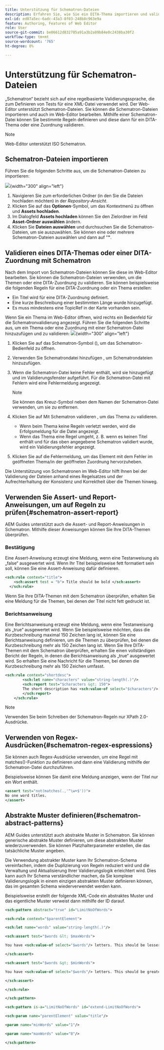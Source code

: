 ```yaml
---
title: Unterstützung für Schematron-Dateien
description: Erfahren Sie, wie Sie ein DITA-Thema importieren und validieren, mithilfe von Assert-Berichtsanweisungen nach Regeln suchen, Regex-Ausdrücke verwenden und abstrakte Muster in Schematron-Dateien von AEM Guides definieren.
exl-id: ed07a5ec-6adc-43a3-8f03-248b8c963e9a
feature: Authoring, Features of Web Editor
role: User
source-git-commit: be06612d832785a91a3b2a89b84e0c2438ba30f2
workflow-type: tm+mt
source-wordcount: '765'
ht-degree: 0%

---
```


# Unterstützung für Schematron-Dateien

„Schematron“ bezieht sich auf eine regelbasierte Validierungssprache, die zum Definieren von Tests für eine XML-Datei verwendet wird. Der Web-Editor unterstützt Schematron-Dateien. Sie können die Schematron-Dateien importieren und auch im Web-Editor bearbeiten. Mithilfe einer Schematron-Datei können Sie bestimmte Regeln definieren und diese dann für ein DITA-Thema oder eine Zuordnung validieren.

>[!NOTE]
>
> Web-Editor unterstützt ISO Schematron.


## Schematron-Dateien importieren

Führen Sie die folgenden Schritte aus, um die Schematron-Dateien zu importieren:

![](images/scematron-panel-add.png){width="300" align="left"}

1. Navigieren Sie zum erforderlichen Ordner (in den Sie die Dateien hochladen möchten) in der *Repository-Ansicht*.
1. Klicken Sie auf das **Optionen**-Symbol, um das Kontextmenü zu öffnen und **Assets hochladen**.
1. Im Dialogfeld **Assets hochladen** können Sie den Zielordner im Feld **Asset-Ordner auswählen** ändern.
1. Klicken Sie **Dateien auswählen** und durchsuchen Sie die Schematron-Dateien, um sie auszuwählen. Sie können eine oder mehrere Schematron-Dateien auswählen und dann auf &quot;**&quot;**.

## Validieren eines DITA-Themas oder einer DITA-Zuordnung mit Schematron

Nach dem Import von Schematron-Dateien können Sie diese im Web-Editor bearbeiten. Sie können die Schematron-Dateien verwenden, um die Themen oder eine DITA-Zuordnung zu validieren. Sie können beispielsweise die folgenden Regeln für eine DITA-Zuordnung oder ein Thema erstellen:

* Ein Titel wird für eine DITA-Zuordnung definiert.
* Eine kurze Beschreibung einer bestimmten Länge wurde hinzugefügt.
* Es muss mindestens eine TopicRef in der Karte vorhanden sein.

Wenn Sie ein Thema im Web-Editor öffnen, wird rechts ein Bedienfeld für die Schematronvalidierung angezeigt. Führen Sie die folgenden Schritte aus, um ein Thema oder eine Zuordnung mit einer Schematron-Datei hinzuzufügen und zu validieren:
![](images/schematron-validate.png){width="300" align="left"}

1. Klicken Sie auf das Schematron-Symbol (), um das Schematron-Bedienfeld zu öffnen.
1. Verwenden Sie Schematrondatei hinzufügen , um Schematrondateien hinzuzufügen.
1. Wenn die Schematron-Datei keine Fehler enthält, wird sie hinzugefügt und im Validierungsfenster aufgeführt. Für die Schematron-Datei mit Fehlern wird eine Fehlermeldung angezeigt.
   >[!NOTE]
   >
   >Sie können das Kreuz-Symbol neben dem Namen der Schematron-Datei verwenden, um sie zu entfernen.
1. Klicken Sie auf Mit Schematron validieren , um das Thema zu validieren.

   * Wenn beim Thema keine Regeln verletzt werden, wird die Erfolgsmeldung für die Datei angezeigt.
   * Wenn das Thema eine Regel umgeht, z. B. wenn es keinen Titel enthält und für das oben angegebene Schematron validiert wurde, wird ein Validierungsfehler angezeigt.

1. Klicken Sie auf die Fehlermeldung, um das Element mit dem Fehler im geöffneten Thema/in der geöffneten Zuordnung hervorzuheben.

Die Unterstützung von Schematronen im Web-Editor hilft Ihnen bei der Validierung der Dateien anhand eines Regelsatzes und der Aufrechterhaltung der Konsistenz und Korrektheit über die Themen hinweg.

## Verwenden Sie Assert- und Report-Anweisungen, um auf Regeln zu prüfen{#schematron-assert-report}

AEM Guides unterstützt auch die Assert- und Report-Anweisungen in Schematron. Mithilfe dieser Anweisungen können Sie Ihre DITA-Themen überprüfen.

### Bestätigung

Eine Assert-Anweisung erzeugt eine Meldung, wenn eine Testanweisung als „false“ ausgewertet wird. Wenn Ihr Titel beispielsweise fett formatiert sein soll, können Sie eine Assert-Anweisung dafür definieren.

```XML
<sch:rule context="title"> 
    <sch:assert test = "b"> Title should be bold </sch:assert>
  </sch:rule>
```

Wenn Sie Ihre DITA-Themen mit dem Schematron überprüfen, erhalten Sie eine Meldung für die Themen, bei denen der Titel nicht fett gedruckt ist.

### Berichtsanweisung

Eine Berichtsanweisung erzeugt eine Meldung, wenn eine Testanweisung als „true“ ausgewertet wird. Wenn Sie beispielsweise möchten, dass die Kurzbeschreibung maximal 150 Zeichen lang ist, können Sie eine Berichtsanweisung definieren, um die Themen zu überprüfen, bei denen die Kurzbeschreibung mehr als 150 Zeichen lang ist.
Wenn Sie Ihre DITA-Themen mit dem Schematron überprüfen, erhalten Sie einen vollständigen Bericht der Regeln, in denen die Berichtsanweisung als „true“ ausgewertet wird. So erhalten Sie eine Nachricht für die Themen, bei denen die Kurzbeschreibung mehr als 150 Zeichen umfasst.


```XML
<sch:rule context="shortdesc"> 
        <sch:let name="characters" value="string-length(.)"/> 
        <sch:report test="$characters &gt; 150">  
        The short description has <sch:value-of select="$characters"/> characters. It should contain more than 150 characters.      
        </sch:report>   
    </sch:rule> 
```

>[!NOTE]
>
> Verwenden Sie beim Schreiben der Schematron-Regeln nur XPath 2.0-Ausdrücke.

## Verwenden von Regex-Ausdrücken{#schematron-regex-espressions}

Sie können auch Regex-Ausdrücke verwenden, um eine Regel mit matches()-Funktion zu definieren und dann eine Validierung mithilfe der Schematron-Datei durchzuführen.

Beispielsweise können Sie damit eine Meldung anzeigen, wenn der Titel nur ein Wort enthält.

```XML
<assert test="not(matches(.,'^\w+$'))"> 
No one word titles.
</assert>  
```


## Abstrakte Muster definieren{#schematron-abstract-patterns}

AEM Guides unterstützt auch abstrakte Muster in Schematron. Sie können generische abstrakte Muster definieren, um diese abstrakten Muster wiederzuverwenden.  Sie können Platzhalterparameter erstellen, die das tatsächliche Muster angeben.


Die Verwendung abstrakter Muster kann Ihr Schematron-Schema vereinfachen, indem die Duplizierung von Regeln reduziert wird und die Verwaltung und Aktualisierung Ihrer Validierungslogik erleichtert wird. Dies kann auch Ihr Schema verständlicher machen, da Sie komplexe Validierungslogik in einem einzigen abstrakten Muster definieren können, das im gesamten Schema wiederverwendet werden kann.


Beispielsweise erstellt der folgende XML-Code ein abstraktes Muster und das eigentliche Muster verweist dann mithilfe der ID darauf.

```XML
<sch:pattern abstract="true" id="LimitNoOfWords"> 

<sch:rule context="$parentElement"> 

<sch:let name="words" value="string-length(.)"/> 

<sch:assert test="$words &lt; $maxWords"> 

You have <sch:value-of select="$words"/> letters. This should be lesser than <sch:value-of select="$maxWords"/>. 

</sch:assert>  

<sch:assert test="$words &gt; $minWords"> 

You have <sch:value-of select="$words"/> letters. This should be greater than <sch:value-of select="$minWords"/>. 

</sch:assert>  

</sch:rule> 

</sch:pattern> 

<sch:pattern is-a="LimitNoOfWords" id="extend-LimitNoOfWords"> 

<sch:param name="parentElement" value="title"/> 

<param name="minWords" value="1"/> 

<param name="maxWords" value="8"/> 

</sch:pattern> 
```
